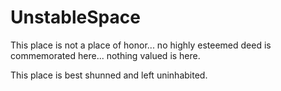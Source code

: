 # UnstableSpace

This place is not a place of honor... no highly esteemed deed is commemorated here... nothing valued is here.

This place is best shunned and left uninhabited.
